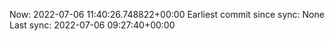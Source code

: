 Now: 2022-07-06 11:40:26.748822+00:00 Earliest commit since sync: None Last sync: 2022-07-06 09:27:40+00:00
